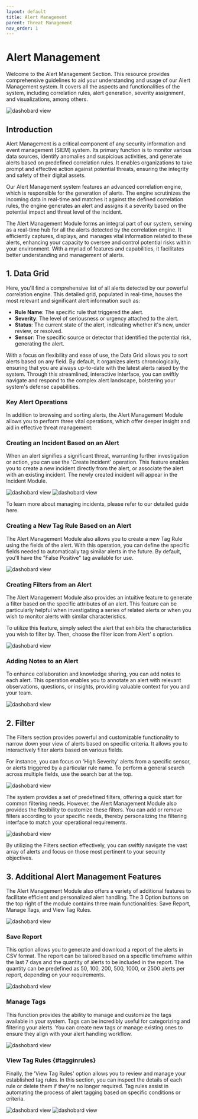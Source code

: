 ```yaml
---
layout: default
title: Alert Management
parent: Threat Management
nav_order: 1
---
```



# Alert Management
Welcome to the Alert Management Section. This resource provides comprehensive guidelines to aid your understanding and usage of our Alert Management system. It covers all the aspects and functionalities of the system, including correlation rules, alert generation, severity assignment, and visualizations, among others.

<img alt="dashobard view" src="./../Images/../../Images/Components/ThreatManagment/AlertDashboard.PNG">

## Introduction
Alert Management is a critical component of any security information and event management (SIEM) system. Its primary function is to monitor various data sources, identify anomalies and suspicious activities, and generate alerts based on predefined correlation rules. It enables organizations to take prompt and effective action against potential threats, ensuring the integrity and safety of their digital assets.

Our Alert Management system features an advanced correlation engine, which is responsible for the generation of alerts. The engine scrutinizes the incoming data in real-time and matches it against the defined correlation rules, the engine generates an alert and assigns it a severity based on the potential impact and threat level of the incident.

The Alert Management Module forms an integral part of our system, serving as a real-time hub for all the alerts detected by the correlation engine. It efficiently captures, displays, and manages vital information related to these alerts, enhancing your capacity to oversee and control potential risks within your environment. With a myriad of features and capabilities, it facilitates better understanding and management of alerts.

## 1. Data Grid
Here, you'll find a comprehensive list of all alerts detected by our powerful correlation engine. This detailed grid, populated in real-time, houses the most relevant and significant alert information such as:

* **Rule Name**: The specific rule that triggered the alert.
* **Severity**: The level of seriousness or urgency attached to the alert.
* **Status**: The current state of the alert, indicating whether it's new, under review, or resolved.
* **Sensor**: The specific source or detector that identified the potential risk, generating the alert.

With a focus on flexibility and ease of use, the Data Grid allows you to sort alerts based on any field. By default, it organizes alerts chronologically, ensuring that you are always up-to-date with the latest alerts raised by the system. Through this streamlined, interactive interface, you can swiftly navigate and respond to the complex alert landscape, bolstering your system's defense capabilities.

### Key Alert Operations
In addition to browsing and sorting alerts, the Alert Management Module allows you to perform three vital operations, which offer deeper insight and aid in effective threat management:

### Creating an Incident Based on an Alert

When an alert signifies a significant threat, warranting further investigation or action, you can use the 'Create Incident' operation. This feature enables you to create a new incident directly from the alert, or associate the alert with an existing incident. The newly created incident will appear in the Incident Module.

<img alt="dashobard view" src="./../Images/../../Images/Components/ThreatManagment/incidentmenu.png">

<img alt="dashobard view" src="./../Images/../../Images/Components/ThreatManagment/createincident.png">

To learn more about managing incidents, please refer to our detailed guide here.

### Creating a New Tag Rule Based on an Alert
The Alert Management Module also allows you to create a new Tag Rule using the fields of the alert. With this operation, you can define the specific fields needed to automatically tag similar alerts in the future. By default, you'll have the "False Positive" tag available for use.

<img alt="dashobard view" src="./../Images/../../Images/Components/ThreatManagment/tagrule.png">


### Creating Filters from an Alert
The Alert Management Module also provides an intuitive feature to generate a filter based on the specific attributes of an alert. This feature can be particularly helpful when investigating a series of related alerts or when you wish to monitor alerts with similar characteristics.

To utilize this feature, simply select the alert that exhibits the characteristics you wish to filter by. Then, choose the filter icon from Alert' s option.

<img alt="dashobard view" src="./../Images/../../Images/Components/ThreatManagment/filterbyAlert.png">

### Adding Notes to an Alert
To enhance collaboration and knowledge sharing, you can add notes to each alert. This operation enables you to annotate an alert with relevant observations, questions, or insights, providing valuable context for you and your team.

<img alt="dashobard view" src="./../Images/../../Images/Components/ThreatManagment/comment.png">

## 2. Filter

The Filters section provides powerful and customizable functionality to narrow down your view of alerts based on specific criteria. It allows you to interactively filter alerts based on various fields.

For instance, you can focus on 'High Severity' alerts from a specific sensor, or alerts triggered by a particular rule name. To perform a general search across multiple fields, use the search bar at the top.

<img alt="dashobard view" src="./../Images/../../Images/Components/ThreatManagment/filters.png">

The system provides a set of predefined filters, offering a quick start for common filtering needs. However, the Alert Management Module also provides the flexibility to customize these filters. You can add or remove filters according to your specific needs, thereby personalizing the filtering interface to match your operational requirements.

<img alt="dashobard view" src="./../Images/../../Images/Components/ThreatManagment/managefilters.png">

By utilizing the Filters section effectively, you can swiftly navigate the vast array of alerts and focus on those most pertinent to your security objectives. 


## 3. Additional Alert Management Features
The Alert Management Module also offers a variety of additional features to facilitate efficient and personalized alert handling. The 3 Option buttons on the top right of the module contains three main functionalities: Save Report, Manage Tags, and View Tag Rules.

<img alt="dashobard view" src="./../Images/../../Images/Components/ThreatManagment/options.png">


### Save Report

This option allows you to generate and download a report of the alerts in CSV format. The report can be tailored based on a specific timeframe within the last 7 days and the quantity of alerts to be included in the report. The quantity can be predefined as 50, 100, 200, 500, 1000, or 2500 alerts per report, depending on your requirements.

<img alt="dashobard view" src="./../Images/../../Images/Components/ThreatManagment/savereport.png">


### Manage Tags

This function provides the ability to manage and customize the tags available in your system. Tags can be incredibly useful for categorizing and filtering your alerts. You can create new tags or manage existing ones to ensure they align with your alert handling workflow.

  <img alt="dashobard view" src="./../Images/../../Images/Components/ThreatManagment/managetags.png">


### View Tag Rules {#tagginrules}

Finally, the 'View Tag Rules' option allows you to review and manage your established tag rules. In this section, you can inspect the details of each rule or delete them if they're no longer required. Tag rules assist in automating the process of alert tagging based on specific conditions or criteria.

  <img alt="dashobard view" src="./../Images/../../Images/Components/ThreatManagment/managetagrules.png">

  <img alt="dashobard view" src="./../Images/../../Images/Components/ThreatManagment/managetagrules2.png">